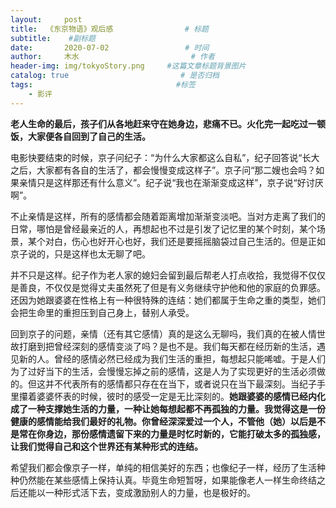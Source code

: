 ```yaml
---
layout:     post                       
title:  《东京物语》观后感                # 标题
subtitle:    #副标题
date:       2020-07-02                 # 时间
author:     木水                         # 作者
header-img: img/tokyoStory.png     #这篇文章标题背景图片
catalog: true                         # 是否归档
tags:                                #标签
    - 影评
---
```

**老人生命的最后，孩子们从各地赶来守在她身边，悲痛不已。火化完一起吃过一顿饭，大家便各自回到了自己的生活。**

电影快要结束的时候，京子问纪子：“为什么大家都这么自私”，纪子回答说“长大之后，大家都有各自的生活了，都会慢慢变成这样子”。京子问“那二嫂也会吗？如果亲情只是这样那还有什么意义”。纪子说“我也在渐渐变成这样”，京子说“好讨厌啊”。

不止亲情是这样，所有的感情都会随着距离增加渐渐变淡吧。当对方走离了我们的日常，哪怕是曾经最亲近的人，再想起也不过是引发了记忆里的某个时刻，某个场景，某个对白，伤心也好开心也好，我们还是要摇摇脑袋过自己生活的。但是正如京子说的，只是这样也太无聊了吧。

并不只是这样。纪子作为老人家的媳妇会留到最后帮老人打点收拾，我觉得不仅仅是善良，不仅仅是觉得丈夫虽然死了但是有义务继续守护他和他的家庭的负罪感。还因为她跟婆婆在性格上有一种很特殊的连结：她们都属于生命之重的类型，她们会把生命里的重担压到自己身上，替别人承受。

回到京子的问题，亲情（还有其它感情）真的是这么无聊吗，我们真的在被人情世故打磨到把曾经深刻的感情变淡了吗？是也不是。我们每天都在经历新的生活，遇见新的人。曾经的感情必然已经成为我们生活的重担，每想起只能唏嘘。于是人们为了过好当下的生活，会慢慢忘掉之前的感情，这是人为了实现更好的生活必须做的。但这并不代表所有的感情都只存在在当下，或者说只在当下最深刻。当纪子手里攥着婆婆怀表的时候，彼时的感受一定是无比深刻的。**她跟婆婆的感情已经内化成了一种支撑她生活的力量，一种让她每想起都不再孤独的力量。我觉得这是一份健康的感情能给我们最好的礼物。你曾经深深爱过一个人，不管他（她）以后是不是常在你身边，那份感情遗留下来的力量是时忆时新的，它能打破太多的孤独感，让我们觉得自己和这个世界还有某种形式的连结。**

希望我们都会像京子一样，单纯的相信美好的东西；也像纪子一样，经历了生活种种仍然能在某些感情上保持认真。毕竟生命短暂呀，如果能像老人一样生命终结之后还能以一种形式活下去，变成激励别人的力量，也是极好的。
